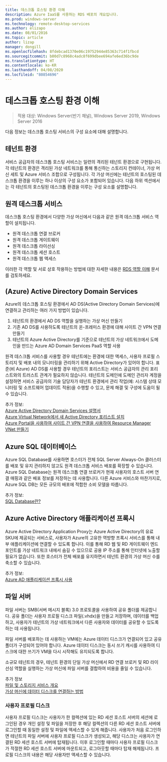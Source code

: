 ```yaml
---
title: 데스크톱 호스팅 환경 이해
description: Azure IaaS를 사용하는 RDS 배포의 개요입니다.
ms.prod: windows-server
ms.technology: remote-desktop-services
ms.author: elizapo
ms.date: 08/01/2016
ms.topic: article
author: lizap
manager: dongill
ms.openlocfilehash: 8fdebcad1370e06c19752944e85363c714f1fbcd
ms.sourcegitcommit: b00d7c8968c4adc8f699dbee694afe6ed36bc9de
ms.translationtype: HT
ms.contentlocale: ko-KR
ms.lasthandoff: 04/08/2020
ms.locfileid: "80854696"
---
```

# <a name="understanding-the-desktop-hosting-environment"></a>데스크톱 호스팅 환경 이해

>적용 대상: Windows Server(반기 채널), Windows Server 2019, Windows Server 2016

다음 정보는 데스크톱 호스팅 서비스의 구성 요소에 대해 설명합니다.  
  
## <a name="tenant-environment"></a>테넌트 환경  
서비스 공급자의 데스크톱 호스팅 서비스는 일련의 격리된 테넌트 환경으로 구현됩니다. 각 테넌트의 환경은 격리된 가상 네트워크를 통해 통신하는 스토리지 컨테이너, 가상 머신 세트 및 Azure 서비스 조합으로 구성됩니다. 각 가상 머신에는 테넌트의 호스팅된 데스크톱 환경을 이루는 하나 이상의 구성 요소가 포함되어 있습니다. 다음 하위 섹션에서는 각 테넌트의 호스팅된 데스크톱 환경을 이루는 구성 요소를 설명합니다.

## <a name="remote-desktop-services"></a>원격 데스크톱 서비스
데스크톱 호스팅 환경에서 다양한 가상 머신에서 다음과 같은 원격 데스크톱 서비스 역할이 설치됩니다.

  - 원격 데스크톱 연결 브로커
  - 원격 데스크톱 게이트웨이
  - 원격 데스크톱 라이선싱
  - 원격 데스크톱 세션 호스트
  - 원격 데스크톱 웹 액세스

이러한 각 역할 및 서로 상호 작용하는 방법에 대한 자세한 내용은 [RDS 역할 이해](Understanding-RDS-roles.md) 문서를 검토하세요.
  
##  <a name="azure-active-directory-domain-services"></a>(Azure) Active Directory Domain Services  
Azure의 데스크톱 호스팅 환경에서 AD DS(Active Directory Domain Services)에 연결하고 관리하는 여러 가지 방법이 있습니다.

1. 테넌트의 환경에서 AD DS 역할을 실행하는 가상 머신 만들기
2. 기존 AD DS를 사용하도록 테넌트의 온-프레미스 환경에 대해 사이트 간 VPN 연결 만들기
3. 테넌트의 Azure Active Directory를 기준으로 테넌트의 가상 네트워크에서 도메인을 만드는 Azure AD Domain Services PaaS 역할 사용

원격 데스크톱 서비스를 사용할 경우 테넌트에는 환경에 대한 액세스, 사용자 프로필 스토리지 및 배포 내의 모니터링을 관리하기 위해 Active Directory가 있어야 합니다. 표준(비 Azure) AD DS를 사용할 경우 테넌트의 포리스트는 서비스 공급자의 관리 포리스트와의 트러스트 관계가 필요하지 않습니다. 테넌트의 도메인에 도메인 관리자 계정을 설정하면 서비스 공급자의 기술 담당자가 테넌트 환경에서 관리 작업(예: 시스템 상태 모니터링 및 소프트웨어 업데이트 적용)을 수행할 수 있고, 문제 해결 및 구성에 도움이 될 수 있습니다.  
    
추가 정보:  
[Azure Active Directory Domain Services 설명서](https://azure.microsoft.com/documentation/services/active-directory-ds/)  
[Azure Virtual Network에서 새 Active Directory 포리스트 설치](https://azure.microsoft.com/documentation/articles/active-directory-new-forest-virtual-machine/)  
[Azure Portal을 사용하여 사이트 간 VPN 연결을 사용하여 Resource Manager VNet 만들기](https://azure.microsoft.com/documentation/articles/vpn-gateway-howto-site-to-site-resource-manager-portal/)  
  
## <a name="azure-sql-database"></a>Azure SQL 데이터베이스  
Azure SQL Database를 사용하면 호스터가 전체 SQL Server Always-On 클러스터를 배포 및 유지 관리하지 않고도 원격 데스크톱 서비스 배포를 확장할 수 있습니다. Azure SQL Database는 원격 데스크톱 연결 브로커가 현재 사용자의 호스트 서버 연결 매핑과 같은 배포 정보를 저장하는 데 사용합니다. 다른 Azure 서비스와 마찬가지로, Azure SQL DB는 모든 규모의 배포에 적합한 소비 모델을 따릅니다.   
  
추가 정보:  
[SQL Database란?](https://azure.microsoft.com/documentation/articles/sql-database-technical-overview/)  
  
## <a name="azure-active-directory-application-proxy"></a>Azure Active Directory 애플리케이션 프록시  
Azure Active Directory Application Proxy는 Azure Active Directory의 유료 SKU에 제공되는 서비스로, 사용자가 Azure의 고유한 역방향 프록시 서비스를 통해 내부 애플리케이션에 연결할 수 있도록 합니다. 이를 통해 RD 웹 및 RD 게이트웨이 엔드포인트를 가상 네트워크 내에서 숨길 수 있으므로 공용 IP 주소를 통해 인터넷에 노출할 필요가 없습니다. 또한 호스터가 전체 배포를 유지하면서 테넌트 환경의 가상 머신 수를 축소할 수 있습니다.
  
추가 정보:  
[Azure AD 애플리케이션 프록시 사용](https://azure.microsoft.com/documentation/articles/active-directory-application-proxy-enable/)  
    
## <a name="file-server"></a>파일 서버  
파일 서버는 SMB(서버 메시지 블록) 3.0 프로토콜을 사용하여 공유 폴더를 제공합니다. 공유 폴더는 사용자 프로필 디스크 파일(.vhdx)을 만들고 저장하며, 데이터를 백업하고, 사용자가 테넌트의 가상 네트워크에서 다른 사용자와 데이터를 공유할 수 있도록 하는 데 사용됩니다.
  
파일 서버를 배포하는 데 사용하는 VM에는 Azure 데이터 디스크가 연결되어 있고 공유 폴더가 구성되어 있어야 합니다. Azure 데이터 디스크는 동시 쓰기 캐시를 사용하여 디스크에 대한 쓰기가 VM을 다시 시작해도 유지되도록 합니다.  
  
소규모 테넌트의 경우, 테넌트 환경의 단일 가상 머신에서 RD 연결 브로커 및 RD 라이선싱 역할을 실행하는 가상 머신에 파일 서버를 결합하여 비용을 줄일 수 있습니다.  
  
추가 정보  
[파일 및 스토리지 서비스 개요](https://technet.microsoft.com/library/hh831487.aspx)  
[가상 머신에 데이터 디스크를 연결하는 방법](http://www.windowsazure.com/manage/windows/how-to-guides/attach-a-disk/)  
  
### <a name="user-profile-disks"></a>사용자 프로필 디스크  
사용자 프로필 디스크는 사용자가 한 컬렉션에 있는 RD 세션 호스트 서버의 세션에 로그인된 경우 개인 설정 및 파일을 저장한 후 해당 컬렉션의 다른 RD 세션 호스트 서버에 로그인할 때 동일한 설정 및 파일에 액세스할 수 있게 해줍니다. 사용자가 처음 로그인하면 테넌트의 파일 서버에 사용자 프로필 디스크가 생성되고, 해당 디스크는 사용자가 연결된 RD 세션 호스트 서버에 탑재됩니다. 이후 로그인할 때마다 사용자 프로필 디스크가 적절한 RD 세션 호스트 서버에 마운트되고, 로그아웃할 때마다 탑재 해제됩니다. 프로필 디스크의 내용은 해당 사용자만 액세스할 수 있습니다.  
  


